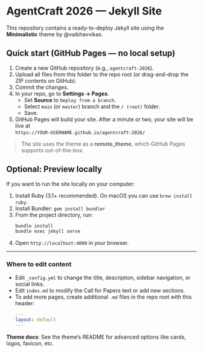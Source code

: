 # AgentCraft 2026 — Jekyll Site

This repository contains a ready-to-deploy Jekyll site using the **Minimalistic** theme by @vaibhavvikas.

## Quick start (GitHub Pages — no local setup)

1. Create a new GitHub repository (e.g., `agentcraft-2026`).
2. Upload all files from this folder to the repo root (or drag-and-drop the ZIP contents on GitHub).
3. Commit the changes.
4. In your repo, go to **Settings → Pages**.
   - Set **Source** to `Deploy from a branch`.
   - Select `main` (or `master`) branch and the `/ (root)` folder.
   - Save.
5. GitHub Pages will build your site. After a minute or two, your site will be live at  
   `https://YOUR-USERNAME.github.io/agentcraft-2026/`

> The site uses the theme as a **remote_theme**, which GitHub Pages supports out-of-the-box.

## Optional: Preview locally

If you want to run the site locally on your computer:

1. Install Ruby (3.1+ recommended). On macOS you can use `brew install ruby`.
2. Install Bundler: `gem install bundler`
3. From the project directory, run:
   ```bash
   bundle install
   bundle exec jekyll serve
   ```
4. Open `http://localhost:4000` in your browser.

---

### Where to edit content
- Edit `_config.yml` to change the title, description, sidebar navigation, or social links.
- Edit `index.md` to modify the Call for Papers text or add new sections.
- To add more pages, create additional `.md` files in the repo root with this header:
  ```yaml
  ---
  layout: default
  ---
  ```

**Theme docs**: See the theme’s README for advanced options like cards, logos, favicon, etc.